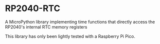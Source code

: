 # RP2040-RTC
A MicroPython library implementing time functions that directly access the RP2040's internal RTC memory registers

This library has only been lightly tested with a Raspberry Pi Pico.
